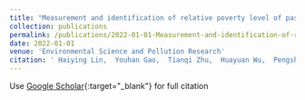 ```yaml
---
title: "Measurement and identification of relative poverty level of pastoral areas: an analysis based on spatial layout"
collection: publications
permalink: /publications/2022-01-01-Measurement-and-identification-of-relative-poverty-level-of-pastoral-areas-an-analysis-based-on-spatial-layout
date: 2022-01-01
venue: 'Environmental Science and Pollution Research'
citation: ' Haiying Lin,  Youhan Gao,  Tianqi Zhu,  Huayuan Wu,  Pengshen Hou,  Wenlong Li,  Shuxia Hou,  Muhammad Arshad, &quot;Measurement and identification of relative poverty level of pastoral areas: an analysis based on spatial layout.&quot; Environmental Science and Pollution Research, 2022.'
---
```

Use [Google Scholar](https://scholar.google.com/scholar?q=Measurement+and+identification+of+relative+poverty+level+of+pastoral+areas:+an+analysis+based+on+spatial+layout){:target="_blank"} for full citation